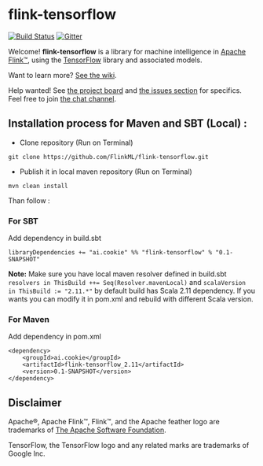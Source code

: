 # flink-tensorflow

[![Build Status](https://api.travis-ci.org/FlinkML/flink-tensorflow.png?branch=master)](https://travis-ci.org/FlinkML/flink-tensorflow)
[![Gitter](https://badges.gitter.im/Join%20Chat.svg)](https://gitter.im/flink-tensorflow/Lobby)

Welcome!  **flink-tensorflow** is a library for machine intelligence in [Apache Flink™](http://flink.apache.org/),
using the [TensorFlow](https://www.tensorflow.org/) library and associated models.

Want to learn more? [See the wiki](https://github.com/cookieai/flink-tensorflow/wiki).

Help wanted!  See [the project board](https://github.com/cookieai/flink-tensorflow/projects) and [the issues section](https://github.com/cookieai/flink-tensorflow/issues) for specifics.    Feel free to join [the chat channel](https://gitter.im/flink-tensorflow/Lobby).

## Installation process for Maven and SBT (Local) :

- Clone repository (Run on Terminal)
```
git clone https://github.com/FlinkML/flink-tensorflow.git
```

- Publish it in local maven repository (Run on Terminal)
```
mvn clean install
```
Than follow :

### For SBT 
Add dependency in build.sbt
```
libraryDependencies += "ai.cookie" %% "flink-tensorflow" % "0.1-SNAPSHOT"
```

**Note:**  Make sure you have local maven resolver defined in build.sbt ```resolvers in ThisBuild ++= Seq(Resolver.mavenLocal)``` and ```scalaVersion in ThisBuild := "2.11.*"``` by default build has Scala 2.11 dependency. If you wants you can modify it in pom.xml and rebuild with different Scala version.


### For Maven
Add dependency in pom.xml
```
<dependency>
	<groupId>ai.cookie</groupId>
	<artifactId>flink-tensorflow_2.11</artifactId>
	<version>0.1-SNAPSHOT</version>
</dependency>
```


## Disclaimer
Apache®, Apache Flink™, Flink™, and the Apache feather logo are trademarks of [The Apache Software Foundation](http://apache.org).

TensorFlow, the TensorFlow logo and any related marks are trademarks of Google Inc.
